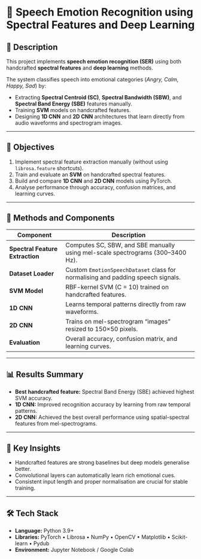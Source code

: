 # 🧠 Speech Emotion Recognition using Spectral Features and Deep Learning

## 📄 Description
This project implements **speech emotion recognition (SER)** using both handcrafted **spectral features** and **deep learning** methods.  

The system classifies speech into emotional categories (*Angry, Calm, Happy, Sad*) by:
- Extracting **Spectral Centroid (SC)**, **Spectral Bandwidth (SBW)**, and **Spectral Band Energy (SBE)** features manually.
- Training **SVM** models on handcrafted features.
- Designing **1D CNN** and **2D CNN** architectures that learn directly from audio waveforms and spectrogram images.

---

## 🎯 Objectives
1. Implement spectral feature extraction manually (without using `librosa.feature` shortcuts).  
2. Train and evaluate an **SVM** on handcrafted spectral features.  
3. Build and compare **1D CNN** and **2D CNN** models using PyTorch.  
4. Analyse performance through accuracy, confusion matrices, and learning curves.

---

## 🧩 Methods and Components

| Component | Description |
|------------|-------------|
| **Spectral Feature Extraction** | Computes SC, SBW, and SBE manually using mel-scale spectrograms (300–3400 Hz). |
| **Dataset Loader** | Custom `EmotionSpeechDataset` class for normalising and padding speech signals. |
| **SVM Model** | RBF-kernel SVM (C = 10) trained on handcrafted features. |
| **1D CNN** | Learns temporal patterns directly from raw waveforms. |
| **2D CNN** | Trains on mel-spectrogram “images” resized to 150×50 pixels. |
| **Evaluation** | Overall accuracy, confusion matrix, and learning curves. |

---

## 📊 Results Summary
- **Best handcrafted feature:** Spectral Band Energy (SBE) achieved highest SVM accuracy.  
- **1D CNN:** Improved recognition accuracy by learning from raw temporal patterns.  
- **2D CNN:** Achieved the best overall performance using spatial-spectral features from mel-spectrograms.

---

## 🧠 Key Insights
- Handcrafted features are strong baselines but deep models generalise better.  
- Convolutional layers can automatically learn rich emotional cues.  
- Consistent input length and proper normalisation are crucial for stable training.

---

## 🛠️ Tech Stack
- **Language:** Python 3.9+  
- **Libraries:** PyTorch • Librosa • NumPy • OpenCV • Matplotlib • Scikit-learn • Pydub  
- **Environment:** Jupyter Notebook / Google Colab
